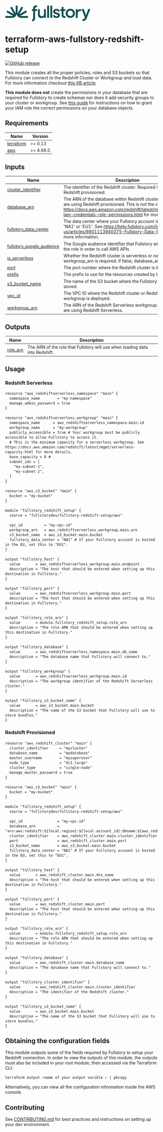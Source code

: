 <a href="https://fullstory.com"><img src="https://github.com/fullstorydev/terraform-aws-fullstory-redshift-setup/blob/main/assets/fs-logo.png?raw=true"></a>

# terraform-aws-fullstory-redshift-setup

[![GitHub release](https://img.shields.io/github/release/fullstorydev/terraform-aws-fullstory-redshift-setup.svg)](https://github.com/fullstorydev/terraform-aws-fullstory-redshift-setup/releases/)

This module creates all the proper policies, roles and S3 buckets so that Fullstory can connect to the Redshift Cluster or Workgroup and load data. For more information checkout [this KB article](https://help.fullstory.com/hc/en-us/articles/18791516308887-Amazon-Redshift).

**This module does not** create the permissions in your database that are required for Fullstory to create schemas nor does it add security groups to your cluster or workgroup. See [this guide](https://help.fullstory.com/hc/en-us/articles/18791516308887-Amazon-Redshift#h_01HNGMBXC344AM02MR35QFZJ2T) for instructions on how to grant your IAM role the correct permissions on your database objects.

<!-- BEGIN_TF_DOCS -->
## Requirements

| Name | Version |
|------|---------|
| <a name="requirement_terraform"></a> [terraform](#requirement\_terraform) | >= 0.13 |
| <a name="requirement_aws"></a> [aws](#requirement\_aws) | >= 4.66.0 |

## Inputs

| Name | Description | Type | Default | Required |
|------|-------------|------|---------|:--------:|
| <a name="input_cluster_identifier"></a> [cluster\_identifier](#input\_cluster\_identifier) | The identifier of the Redshift cluster. Required if you are using Redshift provisioned. | `string` | `""` | no |
| <a name="input_database_arn"></a> [database\_arn](#input\_database\_arn) | The ARN of the database within Redshift cluster. Required if you are using Redshift provisioned. This is not the cluster ARN, see https://docs.aws.amazon.com/redshift/latest/mgmt/generating-iam-credentials-role-permissions.html for more information. | `string` | `""` | no |
| <a name="input_fullstory_data_center"></a> [fullstory\_data\_center](#input\_fullstory\_data\_center) | The data center where your Fullstory account is hosted. Either 'NA1' or 'EU1'. See https://help.fullstory.com/hc/en-us/articles/8901113940375-Fullstory-Data-Residency for more information. | `string` | `"NA1"` | no |
| <a name="input_fullstory_google_audience"></a> [fullstory\_google\_audience](#input\_fullstory\_google\_audience) | The Google audience identifier that Fullstory will use to assume the role in order to call AWS APIs | `string` | `""` | no |
| <a name="input_is_serverless"></a> [is\_serverless](#input\_is\_serverless) | Whether the Redshift cluster is serverless or not. If true, workgroup\_arn is required. If false, database\_arn is required. | `bool` | n/a | yes |
| <a name="input_port"></a> [port](#input\_port) | The port number where the Redshift cluster is listening. | `number` | `5439` | no |
| <a name="input_prefix"></a> [prefix](#input\_prefix) | The prefix to use for the resources created by this module. | `string` | `"fullstory"` | no |
| <a name="input_s3_bucket_name"></a> [s3\_bucket\_name](#input\_s3\_bucket\_name) | The name of the S3 bucket where the Fullstory bundles are stored. | `string` | n/a | yes |
| <a name="input_vpc_id"></a> [vpc\_id](#input\_vpc\_id) | The VPC ID where the Redshift cluster or Redshift Serverless workgroup is deployed. | `string` | n/a | yes |
| <a name="input_workgroup_arn"></a> [workgroup\_arn](#input\_workgroup\_arn) | The ARN of the Redshift Serverless workgroup. Required if you are using Redshift Serverless. | `string` | `""` | no |

## Outputs

| Name | Description |
|------|-------------|
| <a name="output_role_arn"></a> [role\_arn](#output\_role\_arn) | The ARN of the role that Fullstory will use when loading data into Redshift. |

## Usage

### Redshift Serverless
```hcl
resource "aws_redshiftserverless_namespace" "main" {
  namespace_name        = "my-namespace"
  manage_admin_password = true
}

resource "aws_redshiftserverless_workgroup" "main" {
  namespace_name      = aws_redshiftserverless_namespace.main.id
  workgroup_name      = "my-workgroup"
  publicly_accessible = true # Your workgroup must be publicly accessible to allow Fullstory to access it.
  # This is the minimum capacity for a serverless workgroup. See https://docs.aws.amazon.com/redshift/latest/mgmt/serverless-capacity.html for more details.
  base_capacity = 8 #
  subnet_ids = [
    "my-subnet-1",
    "my-subnet-2",
  ]
}

resource "aws_s3_bucket" "main" {
  bucket = "my-bucket"
}

module "fullstory_redshift_setup" {
  source = "fullstorydev/fullstory-redshift-setup/aws"

  vpc_id          = "my-vpc-id"
  workgroup_arn   = aws_redshiftserverless_workgroup.main.arn
  s3_bucket_name  = aws_s3_bucket.main.bucket
  fullstory_data_center = "NA1" # If your Fullstory account is hosted in the EU, set this to "EU1".
}

output "fullstory_host" {
  value       = aws_redshiftserverless_workgroup.main.endpoint
  description = "The host that should be entered when setting up this destination in Fullstory."
}

output "fullstory_port" {
  value       = aws_redshiftserverless_workgroup.main.port
  description = "The host that should be entered when setting up this destination in Fullstory."
}

output "fullstory_role_arn" {
  value       = module.fullstory_redshift_setup.role_arn
  description = "The role ARN that should be entered when setting up this destination in Fullstory."
}

output "fullstory_database" {
  value       = aws_redshiftserverless_namespace.main.db_name
  description = "The database name that Fullstory will connect to."
}

output "fullstory_workgroup" {
  value       = aws_redshiftserverless_workgroup.main.id
  description = "The workgroup identifier of the Redshift Serverless cluster."
}

output "fullstory_s3_bucket_name" {
  value       = aws_s3_bucket.main.bucket
  description = "The name of the S3 bucket that Fullstory will use to store bundles."
}
```

### Redshift Provisioned
```hcl
resource "aws_redshift_cluster" "main" {
  cluster_identifier     = "mycluster"
  database_name          = "mydatabase"
  master_username        = "mysuperuser"
  node_type              = "dc1.large"
  cluster_type           = "single-node"
  manage_master_password = true
}

resource "aws_s3_bucket" "main" {
  bucket = "my-bucket"
}

module "fullstory_redshift_setup" {
  source = "fullstorydev/fullstory-redshift-setup/aws"

  vpc_id                = "my-vpc-id"
  database_arn          = "arn:aws:redshift:${local.region}:${local.account_id}:dbname:${aws_redshift_cluster.main.cluster_identifier}/${aws_redshift_cluster.main.database_name}"
  cluster_identifier    = aws_redshift_cluster.main.cluster_identifier
  port                  = aws_redshift_cluster.main.port
  s3_bucket_name        = aws_s3_bucket.main.bucket
  fullstory_data_center = "NA1" # If your Fullstory account is hosted in the EU, set this to "EU1".
}

output "fullstory_host" {
  value       = aws_redshift_cluster.main.dns_name
  description = "The host that should be entered when setting up this destination in Fullstory."
}

output "fullstory_port" {
  value       = aws_redshift_cluster.main.port
  description = "The host that should be entered when setting up this destination in Fullstory."
}

output "fullstory_role_arn" {
  value       = module.fullstory_redshift_setup.role_arn
  description = "The role ARN that should be entered when setting up this destination in Fullstory."
}

output "fullstory_database" {
  value       = aws_redshift_cluster.main.database_name
  description = "The database name that Fullstory will connect to."
}

output "fullstory_cluster_identifier" {
  value       = aws_redshift_cluster.main.cluster_identifier
  description = "The identifier of the Redshift cluster."
}

output "fullstory_s3_bucket_name" {
  value       = aws_s3_bucket.main.bucket
  description = "The name of the S3 bucket that Fullstory will use to store bundles."
}
```
<!-- END_TF_DOCS -->

## Obtaining the configuration fields

This module outputs some of the fields required by Fullstory to setup your Redshift connection. In order to view the outputs of this module, the outputs must also be included in your root module, then accessed via the Terraform CLI:

```bash
terraform output <name of your output varible > | pbcopy
```

Alternatively, you can view all the configuration information inside the AWS console.

## Contributing

See [CONTRIBUTING.md](https://github.com/fullstorydev/terraform-aws-fullstory-aws-setup/blob/main/.github/CONTRIBUTING.md) for best practices and instructions on setting up your dev environment.
